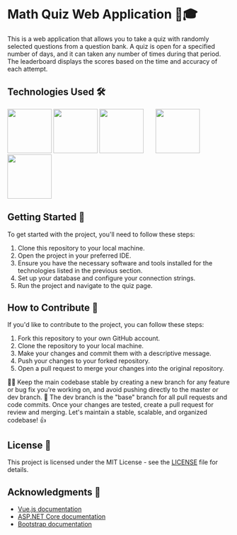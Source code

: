 # Math Quiz Web Application 🧮🎓

This is a web application that allows you to take a quiz with randomly selected questions from a question bank. 
A quiz is open for a specified number of days, and it can taken any number of times during that period. The leaderboard displays the scores based on the time and accuracy of each attempt.

## Technologies Used 🛠️

<p align="left">
  <img width="auto" height="100" src="https://upload.wikimedia.org/wikipedia/commons/e/ee/.NET_Core_Logo.svg">
  <!-- mysql -->
  <img width="auto" height="100" src="https://ucarecdn.com/0295176b-b17a-4106-b3b0-5bf2b14365e6/">
<img width="auto" height="100" src="https://upload.wikimedia.org/wikipedia/commons/9/95/Vue.js_Logo_2.svg">
&nbsp;&nbsp;&nbsp;&nbsp;&nbsp;
  <img width="auto" height="100" src="https://upload.wikimedia.org/wikipedia/commons/b/b2/Bootstrap_logo.svg">
&nbsp;&nbsp;&nbsp;&nbsp;&nbsp;
  <img width="auto" height="100" src="https://upload.wikimedia.org/wikipedia/commons/a/a8/Microsoft_Azure_Logo.svg">
</p>

## Getting Started 🚀

To get started with the project, you'll need to follow these steps:

1. Clone this repository to your local machine.
2. Open the project in your preferred IDE.
3. Ensure you have the necessary software and tools installed for the technologies listed in the previous section.
4. Set up your database and configure your connection strings.
5. Run the project and navigate to the quiz page.

## How to Contribute 🤝

If you'd like to contribute to the project, you can follow these steps:

1. Fork this repository to your own GitHub account.
2. Clone the repository to your local machine.
3. Make your changes and commit them with a descriptive message.
4. Push your changes to your forked repository.
5. Open a pull request to merge your changes into the original repository.

👨‍💻 Keep the main codebase stable by creating a new branch for any feature or bug fix you're working on, and avoid pushing directly to the master or dev branch.
🌳 The dev branch is the "base" branch for all pull requests and code commits. Once your changes are tested, create a pull request for review and merging. Let's maintain a stable, scalable, and organized codebase! 👍

## License 📄

This project is licensed under the MIT License - see the [LICENSE](LICENSE) file for details.

## Acknowledgments 🙏

* [Vue.js documentation](https://v3.vuejs.org/)
* [ASP.NET Core documentation](https://docs.microsoft.com/en-us/aspnet/core/?view=aspnetcore-5.0)
* [Bootstrap documentation](https://getbootstrap.com/docs/5.3/getting-started/introduction/)
